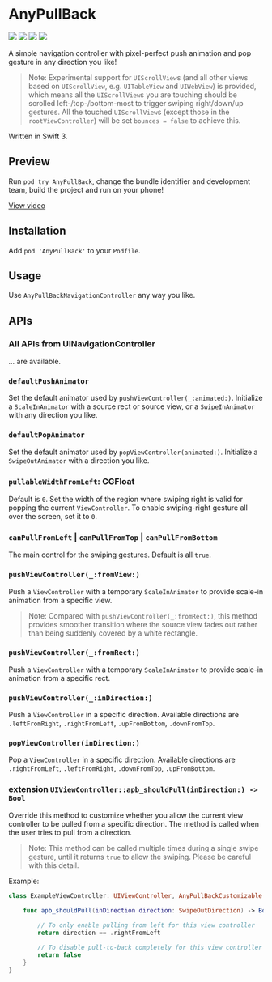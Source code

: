 # AnyPullBack
![](https://img.shields.io/cocoapods/v/AnyPullBack.svg)
![](https://img.shields.io/cocoapods/p/AnyPullBack.svg)
![](https://img.shields.io/cocoapods/l/AnyPullBack.svg)
![](https://img.shields.io/github/stars/vhyme/AnyPullBack.svg?style=social&label=Star)

A simple navigation controller with pixel-perfect push animation and pop gesture in any direction you like!

> Note: Experimental support for `UIScrollView`s (and all other views based on `UIScrollView`, e.g. `UITableView` and `UIWebView`) is provided, which means all the `UIScrollView`s you are touching should be scrolled left-/top-/bottom-most to trigger swiping right/down/up gestures. All the touched `UIScrollView`s (except those in the `rootViewController`) will be set `bounces = false` to achieve this.

Written in Swift 3.

## Preview

Run `pod try AnyPullBack`, change the bundle identifier and development team, build the project and run on your phone!

[View video](https://raw.githubusercontent.com/vhyme/AnyPullBack/master/preview.mp4)

## Installation

Add `pod 'AnyPullBack'` to your `Podfile`.

## Usage

Use `AnyPullBackNavigationController` any way you like.

## APIs

### All APIs from UINavigationController

... are available.

### `defaultPushAnimator`

Set the default animator used by `pushViewController(_:animated:)`. Initialize a `ScaleInAnimator` with a source rect or source view, or a `SwipeInAnimator` with any direction you like.

### `defaultPopAnimator`

Set the default animator used by `popViewController(animated:)`. Initialize a `SwipeOutAnimator` with a direction you like.

### `pullableWidthFromLeft`: CGFloat

Default is `0`. Set the width of the region where swiping right is valid for popping the current `ViewController`. To enable swiping-right gesture all over the screen, set it to `0`.

### `canPullFromLeft` | `canPullFromTop` | `canPullFromBottom`

The main control for the swiping gestures. Default is all `true`.

### `pushViewController(_:fromView:)`

Push a `ViewController` with a temporary `ScaleInAnimator` to provide scale-in animation from a specific view. 

> Note: Compared with `pushViewController(_:fromRect:)`, this method provides smoother transition where the source view fades out rather than being suddenly covered by a white rectangle. 

### `pushViewController(_:fromRect:)`

Push a `ViewController` with a temporary `ScaleInAnimator` to provide scale-in animation from a specific rect.

### `pushViewController(_:inDirection:)`

Push a `ViewController` in a specific direction. Available directions are `.leftFromRight`, `.rightFromLeft`, `.upFromBottom`, `.downFromTop`.

### `popViewController(inDirection:)`

Pop a `ViewController` in a specific direction. Available directions are `.rightFromLeft`, `.leftFromRight`, `.downFromTop`, `.upFromBottom`.

### extension `UIViewController::apb_shouldPull(inDirection:) -> Bool`

Override this method to customize whether you allow the current view controller to be pulled from a specific direction. The method is called when the user tries to pull from a direction. 

> Note: This method can be called multiple times during a single swipe gesture, until it returns `true` to allow the swiping. Please be careful with this detail.

Example: 

```swift
class ExampleViewController: UIViewController, AnyPullBackCustomizable {
    
    func apb_shouldPull(inDirection direction: SwipeOutDirection) -> Bool {

        // To only enable pulling from left for this view controller
        return direction == .rightFromLeft

        // To disable pull-to-back completely for this view controller
        return false
    }
}
```